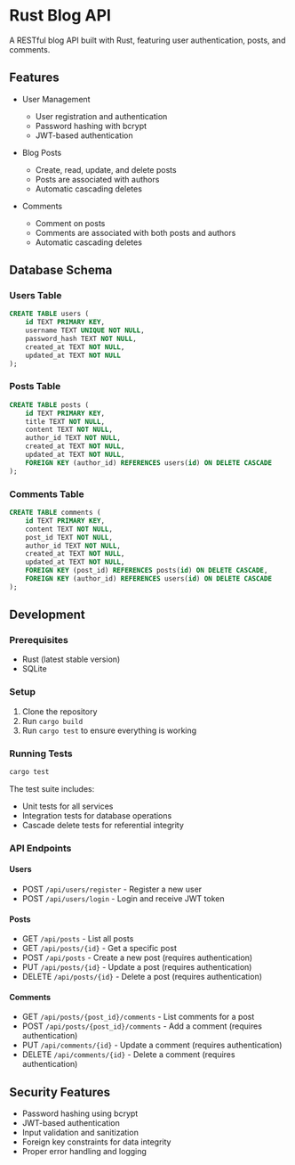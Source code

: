 # Rust Blog API

A RESTful blog API built with Rust, featuring user authentication, posts, and comments.

## Features

- User Management
  - User registration and authentication
  - Password hashing with bcrypt
  - JWT-based authentication

- Blog Posts
  - Create, read, update, and delete posts
  - Posts are associated with authors
  - Automatic cascading deletes

- Comments
  - Comment on posts
  - Comments are associated with both posts and authors
  - Automatic cascading deletes

## Database Schema

### Users Table
```sql
CREATE TABLE users (
    id TEXT PRIMARY KEY,
    username TEXT UNIQUE NOT NULL,
    password_hash TEXT NOT NULL,
    created_at TEXT NOT NULL,
    updated_at TEXT NOT NULL
);
```

### Posts Table
```sql
CREATE TABLE posts (
    id TEXT PRIMARY KEY,
    title TEXT NOT NULL,
    content TEXT NOT NULL,
    author_id TEXT NOT NULL,
    created_at TEXT NOT NULL,
    updated_at TEXT NOT NULL,
    FOREIGN KEY (author_id) REFERENCES users(id) ON DELETE CASCADE
);
```

### Comments Table
```sql
CREATE TABLE comments (
    id TEXT PRIMARY KEY,
    content TEXT NOT NULL,
    post_id TEXT NOT NULL,
    author_id TEXT NOT NULL,
    created_at TEXT NOT NULL,
    updated_at TEXT NOT NULL,
    FOREIGN KEY (post_id) REFERENCES posts(id) ON DELETE CASCADE,
    FOREIGN KEY (author_id) REFERENCES users(id) ON DELETE CASCADE
);
```

## Development

### Prerequisites
- Rust (latest stable version)
- SQLite

### Setup
1. Clone the repository
2. Run `cargo build`
3. Run `cargo test` to ensure everything is working

### Running Tests
```bash
cargo test
```

The test suite includes:
- Unit tests for all services
- Integration tests for database operations
- Cascade delete tests for referential integrity

### API Endpoints

#### Users
- POST `/api/users/register` - Register a new user
- POST `/api/users/login` - Login and receive JWT token

#### Posts
- GET `/api/posts` - List all posts
- GET `/api/posts/{id}` - Get a specific post
- POST `/api/posts` - Create a new post (requires authentication)
- PUT `/api/posts/{id}` - Update a post (requires authentication)
- DELETE `/api/posts/{id}` - Delete a post (requires authentication)

#### Comments
- GET `/api/posts/{post_id}/comments` - List comments for a post
- POST `/api/posts/{post_id}/comments` - Add a comment (requires authentication)
- PUT `/api/comments/{id}` - Update a comment (requires authentication)
- DELETE `/api/comments/{id}` - Delete a comment (requires authentication)

## Security Features
- Password hashing using bcrypt
- JWT-based authentication
- Input validation and sanitization
- Foreign key constraints for data integrity
- Proper error handling and logging

